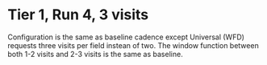 # Tier 1, Run 4, 3 visits

Configuration is the same as baseline cadence except Universal (WFD) requests 
three visits per field instean of two. The window function between both 1-2
visits and 2-3 visits is the same as baseline.
